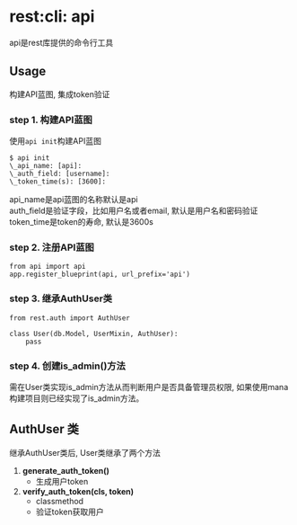 rest:cli: api
===
api是rest库提供的命令行工具

## Usage
构建API蓝图, 集成token验证

### step 1. 构建API蓝图
使用<code>api init</code>构建API蓝图

    $ api init
    \_api_name: [api]:
    \_auth_field: [username]:
    \_token_time(s): [3600]:

api_name是api蓝图的名称默认是api <br/>
auth_field是验证字段，比如用户名或者email, 默认是用户名和密码验证<br/>
token_time是token的寿命, 默认是3600s <br/>

### step 2. 注册API蓝图

    from api import api
    app.register_blueprint(api, url_prefix='api')

### step 3. 继承AuthUser类

    from rest.auth import AuthUser

    class User(db.Model, UserMixin, AuthUser):
        pass

### step 4. 创建is_admin()方法
需在User类实现is_admin方法从而判断用户是否具备管理员权限,
如果使用mana构建项目则已经实现了is_admin方法。

## AuthUser 类
继承AuthUser类后, User类继承了两个方法<br/>
1. **generate_auth_token()**
    + 生成用户token
2. **verify_auth_token(cls, token)**
    + classmethod
    + 验证token获取用户

